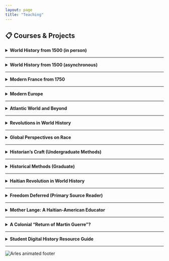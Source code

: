 ```yaml
---
layout: page
title: "Teaching"
---
```


## 📋 Courses & Projects

<details>
<summary><strong>World History from 1500 (in person)</strong></summary>

<p>
<img src="{{ site.baseurl }}/TeachWorldHistFTF.png" alt="Tabardin manuscript illustration" width="200"><br>
<strong><a href="https://docs.google.com/document/d/1fePnBlo6BaXp4tC4P-dX8siCCeHUv5IF/preview">View syllabus...</a></strong>
</p>

<p>
Detail from the illustrated manuscript, <em>La Vie ou aventures de J.-B. Tabardin</em>, ca. 1805, housed in the Carnegie Library of Curepipe, Mauritius. Memoirs of a Creole privateer. Original translation used as a primary source with students.
</p>

</details>

---

<details>
<summary><strong>World History from 1500 (asynchronous)</strong></summary>

<p>
<img src="{{ site.baseurl }}/TeachWorldHistOnline.png" alt="Haitian stamp with the Unknown Maroon" width="200"><br>
<strong><a href="https://docs.google.com/document/d/1VLeapD7tXd1Evtr60N6C0jREkNmtsRqO6jYI7wmaHgY/preview">View syllabus...</a></strong>
</p>

<p>
Haitian postage stamps depicting “the Unknown Maroon,” symbol of resistance to slavery. The Haitian Revolution features prominently in this course.
</p>

</details>

---

<details>
<summary><strong>Modern France from 1750</strong></summary>

<p>
<img src="{{ site.baseurl }}/TeachFrencHist.png" alt="Josephine Baker Pantheon photo" width="200"><br>
<strong><a href="https://docs.google.com/document/d/1g6miJ6b75h02qdgefYWlurPEkbpXHWox-bQUr9kdH1Q/preview">View syllabus...</a></strong>
</p>

<p>
Photograph from the Pantheonization of Josephine Baker (30 Nov. 2021). Baker’s life and legacy are explored in depth in the course.
</p>

</details>

---

<details>
<summary><strong>Modern Europe</strong></summary>

<p>
<img src="{{ site.baseurl }}/TeachModernEuro.png" alt="Still from Visconti’s Senso" width="200"><br>
<strong><a href="https://docs.google.com/document/d/1AmCxEgQUcqxwUjT3YtKEfo3fPuFenxel/preview">View syllabus...</a></strong>
</p>

<p>
Still from <em>Senso</em> (1954), film by Luchino Visconti. Film, opera, and propaganda posters are analyzed in this course.
</p>

</details>

---

<details>
<summary><strong>Atlantic World and Beyond</strong></summary>

<p>
<img src="{{ site.baseurl }}/TeachAtlanticWorld.png" alt="Atlantic History word cloud" width="200"><br>
<strong><a href="https://docs.google.com/document/d/14nkCsZx6Kncmx62_e2okoq5_UxqVm3pu/preview">View syllabus...</a></strong>
</p>

<p>
Word cloud from a text-mining exercise based on the Oxford Bibliographies in Atlantic History. One of the goals of the course is to critically interrogate Atlantic Studies as a field.
</p>

</details>

---

<details>
<summary><strong>Revolutions in World History</strong></summary>

<p>
<img src="{{ site.baseurl }}/TeachRevsWorld.png" alt="French Revolution in Assassin's Creed" width="200"><br>
<strong><a href="https://docs.google.com/document/d/1WkrzMls7drYKM8t-_WDqJt2sfxVG8XL53zwjI-y6Y7o/preview">View syllabus...</a></strong>
</p>

<p>
Screenshot from <em>Assassin’s Creed: Unity</em>. Students analyze game videos and cutscenes as part of their engagement with revolutionary history and popular memory.
</p>

</details>

---

<details>
<summary><strong>Global Perspectives on Race</strong></summary>

<p>
<img src="{{ site.baseurl }}/TeachSemRace.png" alt="Bowen Law Library image" width="200"><br>
<strong><a href="https://docs.google.com/document/d/1qI3VulFpNQr1wsPlxu8YOW3VgEVPoFOx/preview">View syllabus...</a></strong>
</p>

<p>
Photograph from inside the Bowen Law Library’s special collections. Students examine original paperwork from the race-based freedom lawsuit of Abby Guy (1850s, Arkansas).
</p>

</details>

---

<details>
<summary><strong>Historian’s Craft (Undergraduate Methods)</strong></summary>

<p>
<img src="{{ site.baseurl }}/TeachHistUndergradMethods.png" alt="Boston Athenaeum interior" width="200"><br>
<strong><a href="https://docs.google.com/document/d/1p-3HZ_d7Tx7nQX9UHappycZKM5oANXx1/preview">View syllabus...</a></strong>
</p>

<p>
Interior of the Boston Athenaeum private library (photo by instructor). Students explore critical approaches to archives and historical method.
</p>

</details>

---

<details>
<summary><strong>Historical Methods (Graduate)</strong></summary>

<p>
<img src="{{ site.baseurl }}/TeachHistMethodsGrad.png" alt="1793 document from Réunion" width="200"><br>
<strong><a href="https://docs.google.com/document/d/1wAJgaCgIgv1O2BHGSLWh-g3WLSV8gDv-/preview">View syllabus...</a></strong>
</p>

<p>
Archival document from Réunion Island (1793) related to the “Ambroise Affaire,” which students study in depth in this graduate seminar.
</p>

</details>

---

<details>
<summary><strong>Haitian Revolution in World History</strong></summary>

<p>
<img src="{{ site.baseurl }}/TeachHaitianRev.png" alt="Map of Haitian Revolution diaspora impact" width="200"><br>
<strong><a href="https://docs.google.com/document/d/1_dFZoTgSPifFJswXEmFPguYMD86tAD0D/preview">View syllabus...</a></strong>
</p>

<p>
Original map depicting sites impacted by the Haitian Revolution in North America — including inspired revolts and refugee settlement. The global repercussions of the revolution are central to this course.
</p>

</details>

---

<details>
<summary><strong>Freedom Deferred (Primary Source Reader)</strong></summary>

<p>
<strong><a href="https://docs.google.com/document/d/1f8u1Vxfb7QqDP0q1qJxKjp-nkIxfY7o6/preview">View reader...</a></strong>
</p>

<p>
A curated source set for exploring slavery, resistance, and revolution in the French Indian Ocean World. Used in upper-division and graduate courses.
</p>

</details>

---

<details>
<summary><strong>Mother Lange: A Haitian-American Educator</strong></summary>

<p>
<strong><a href="https://storymaps.arcgis.com/stories/6d7e71f256ab4debae028fb5b633bdbd">View digital storytelling project...</a></strong>
</p>

<p>
StoryMap highlighting the life and legacy of Mother Mary Lange, founder of the Oblate Sisters of Providence in Baltimore. Integrates spatial history, biography, and Black Catholic history.
</p>

</details>

---

<details>
<summary><strong>A Colonial “Return of Martin Guerre”?</strong></summary>

<p>
<strong><a href="https://docs.google.com/document/d/1UW6d3K77pzmF_aZJLdBuh1gwqzq8VWRb/preview">View exercise...</a></strong>
</p>

<p>
In this methods course exercise, students analyze testimony in a colonial identity theft case. Inspired by Natalie Zemon Davis’s classic microhistory.
</p>

</details>

---

<details>
<summary><strong>Student Digital History Resource Guide</strong></summary>

<p>
<strong><a href="https://docs.google.com/document/d/1JjWOqs-UMzJ3lkysWkx5klx43iV54Tzx40Zli73fbvw/preview">View resource list...</a></strong>
</p>

<p>
A curated and frequently updated set of tools, platforms, and archives to support students exploring digital history methods and public scholarship.
</p>

</details>

---

<p>
<img src="{{ site.baseurl }}/arles.gif" alt="Arles animated footer">
</p>
